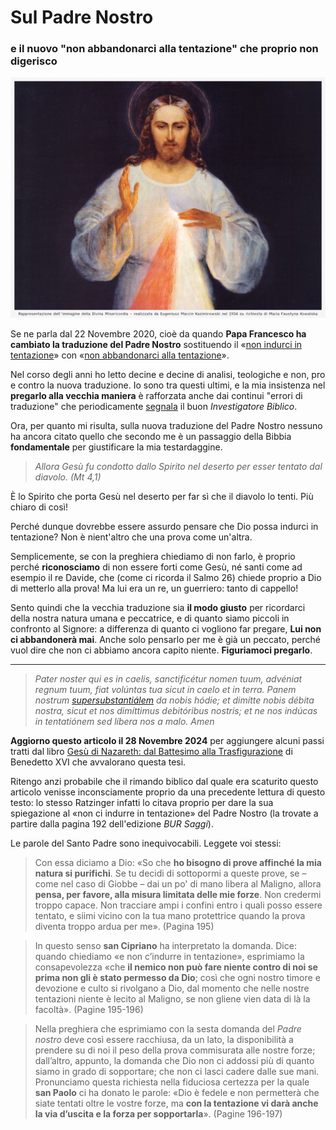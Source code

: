 # Sul Padre Nostro

### e il nuovo "non abbandonarci alla tentazione" che proprio non digerisco

![Rappresentazione dell'immagine della Divina Misericordia - realizzata da Eugeniusz Marcin Kazimirowski nel 1934 su richiesta di Maria Faustyna Kowalska](/img/divina-misericordia.jpg)

Se ne parla dal 22 Novembre 2020, cioè da quando **Papa Francesco ha cambiato la traduzione del Padre Nostro** sostituendo il «[non indurci in tentazione](https://www.liturgia.it/content/pater/pater_noster.htm)» con «[non abbandonarci alla tentazione](https://www.lastampa.it/topnews/tempi-moderni/2020/11/22/news/e-non-abbandonarci-alla-tentazione-cosi-papa-francesco-rivede-il-padre-nostro-1.39570366/)».

Nel corso degli anni ho letto decine e decine di analisi, teologiche e non, pro e contro la nuova traduzione. Io sono tra questi ultimi, e la mia insistenza nel **pregarlo alla vecchia maniera** è rafforzata anche dai continui "errori di traduzione" che periodicamente [segnala](https://investigatorebiblico.wordpress.com/category/traduzioni-errate-cei-2008/) il buon *Investigatore Biblico*.

Ora, per quanto mi risulta, sulla nuova traduzione del Padre Nostro nessuno ha ancora citato quello che secondo me è un passaggio della Bibbia **fondamentale** per giustificare la mia testardaggine.

> *Allora Gesù fu condotto dallo Spirito nel deserto per esser tentato dal diavolo. (Mt 4,1)*

È lo Spirito che porta Gesù nel deserto per far sì che il diavolo lo tenti. Più chiaro di così!

Perché dunque dovrebbe essere assurdo pensare che Dio possa indurci in tentazione? Non è nient'altro che una prova come un'altra.

Semplicemente, se con la preghiera chiediamo di non farlo, è proprio perché **riconosciamo** di non essere forti come Gesù, né santi come ad esempio il re Davide, che (come ci ricorda il Salmo 26) chiede proprio a Dio di metterlo alla prova! Ma lui era un re, un guerriero: tanto di cappello!

Sento quindi che la vecchia traduzione sia **il modo giusto** per ricordarci della nostra natura umana e peccatrice, e di quanto siamo piccoli in confronto al Signore: a differenza di quanto ci vogliono far pregare, **Lui non ci abbandonerà mai**. Anche solo pensarlo per me è già un peccato, perché vuol dire che non ci abbiamo ancora capito niente. **Figuriamoci pregarlo**.

---

> *Pater noster qui es in caelis,*
> *sanctificétur nomen tuum,*
> *advéniat regnum tuum,*
> *fiat volúntas tua*
> *sicut in caelo et in terra.*
> *Panem nostrum [supersubstantiálem](https://amzn.to/3OyPPB5) da nobis hódie;*
> *et dimítte nobis débita nostra,*
> *sicut et nos dimíttimus debitóribus nostris;*
> *et ne nos indúcas in tentatiónem*
> *sed líbera nos a malo. Amen*

**Aggiorno questo articolo il 28 Novembre 2024** per aggiungere alcuni passi tratti dal libro [Gesù di Nazareth: dal Battesimo alla Trasfigurazione](https://amzn.to/3B5jKhl) di Benedetto XVI che avvalorano questa tesi.

Ritengo anzi probabile che il rimando biblico dal quale era scaturito questo articolo venisse inconsciamente proprio da una precedente lettura di questo testo: lo stesso Ratzinger infatti lo citava proprio per dare la sua spiegazione al «non ci indurre in tentazione» del Padre Nostro (la trovate a partire dalla pagina 192 dell'edizione *BUR Saggi*).

Le parole del Santo Padre sono inequivocabili. Leggete voi stessi:

> Con essa diciamo a Dio: «So che **ho bisogno di prove affinché la mia natura si purifichi**. Se tu decidi di sottopormi a queste prove, se – come nel caso di Giobbe – dai un po' di mano libera al Maligno, allora **pensa, per favore, alla misura limitata delle mie forze**. Non credermi troppo capace. Non tracciare ampi i confini entro i quali posso essere tentato, e siimi vicino con la tua mano protettrice quando la prova diventa troppo ardua per me». (Pagina 195)

  > In questo senso **san Cipriano** ha interpretato la domanda. Dice: quando chiediamo «e non c’indurre in tentazione», esprimiamo la consapevolezza «che **il nemico non può fare niente contro di noi se prima non gli è stato permesso da Dio**; così che ogni nostro timore e devozione e culto si rivolgano a Dio, dal momento che nelle nostre tentazioni niente è lecito al Maligno, se non gliene vien data di là la facoltà». (Pagine 195-196)
  
  > Nella preghiera che esprimiamo con la sesta domanda del *Padre nostro* deve così essere racchiusa, da un lato, la disponibilità a prendere su di noi il peso della prova commisurata alle nostre forze; dall’altro, appunto, la domanda che Dio non ci addossi più di quanto siamo in grado di sopportare; che non ci lasci cadere dalle sue mani. Pronunciamo questa richiesta nella fiduciosa certezza per la quale **san Paolo** ci ha donato le parole: «Dio è fedele e non permetterà che siate tentati oltre le vostre forze, ma **con la tentazione vi darà anche la via d’uscita e la forza per sopportarla**». (Pagine 196-197)